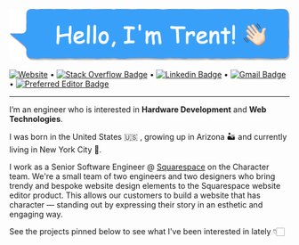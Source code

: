 ![Profile header](./profile-header.png)

[![Website](https://img.shields.io/badge/website-trentrand.com-orange)](http://trentrand.com) •
[![Stack Overflow Badge](https://img.shields.io/stackexchange/stackoverflow/r/2020476?style=flat-square&logo=stackoverflow&logoColor=whitem)](https://stackoverflow.com/users/2020476/trent?tab=profile) •
[![Linkedin Badge](https://img.shields.io/badge/-trentrand-blue?style=flat-square&logo=Linkedin&logoColor=white&link=https://www.linkedin.com/in/trentrand/)](https://www.linkedin.com/in/trentrand/) •
[![Gmail Badge](https://img.shields.io/badge/-contact@trentrand.com-c14438?style=flat-square&logo=Gmail&logoColor=white&link=mailto:contact@trentrand.com)](mailto:contact@trentrand.com) •
[![Preferred Editor Badge](https://img.shields.io/badge/editor-nvim-green)](mailto:contact@trentrand.com)

---

I’m an engineer who is interested in **Hardware Development** and **Web Technologies**.

I was born in the United States 🇺🇸 , growing up in Arizona 🏜 and currently living in New York City 🗽.

I work as a Senior Software Engineer @ [Squarespace](https://www.squarespace.com/about/company) on the Character team. We're a small team of two engineers and two designers who bring trendy and bespoke website design elements to the Squarespace website editor product. This allows our customers to build a website that has character — standing out by expressing their story in an esthetic and engaging way.

See the projects pinned below to see what I've been interested in lately 👇🏻